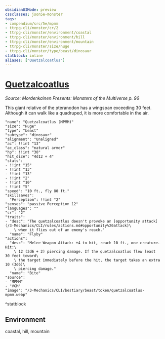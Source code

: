```yaml
---
obsidianUIMode: preview
cssclasses: json5e-monster
tags:
- compendium/src/5e/mpmm
- ttrpg-cli/monster/cr/2
- ttrpg-cli/monster/environment/coastal
- ttrpg-cli/monster/environment/hill
- ttrpg-cli/monster/environment/mountain
- ttrpg-cli/monster/size/huge
- ttrpg-cli/monster/type/beast/dinosaur
statblock: inline
aliases: ["Quetzalcoatlus"]
---
```

# [Quetzalcoatlus](3-Mechanics\CLI\bestiary\beast/quetzalcoatlus-mpmm.md)
*Source: Mordenkainen Presents: Monsters of the Multiverse p. 96*  

This giant relative of the pteranodon has a wingspan exceeding 30 feet. Although it can walk like a quadruped, it is more comfortable in the air.

```statblock
"name": "Quetzalcoatlus (MPMM)"
"size": "Huge"
"type": "beast"
"subtype": "dinosaur"
"alignment": "Unaligned"
"ac": !!int "13"
"ac_class": "natural armor"
"hp": !!int "30"
"hit_dice": "4d12 + 4"
"stats":
- !!int "15"
- !!int "13"
- !!int "13"
- !!int "2"
- !!int "10"
- !!int "5"
"speed": "10 ft., fly 80 ft."
"skillsaves":
  "Perception": !!int "2"
"senses": "passive Perception 12"
"languages": ""
"cr": "2"
"traits":
- "desc": "The quetzalcoatlus doesn't provoke an [opportunity attack](/3-Mechanics/CLI/rules/actions.md#opportunity%20attack)\
    \ when it flies out of an enemy's reach."
  "name": "Flyby"
"actions":
- "desc": "Melee Weapon Attack: +4 to hit, reach 10 ft., one creature. Hit:\
    \ 12 (3d6 + 2) piercing damage. If the quetzalcoatlus flew least 30 feet toward\
    \ the target immediately before the hit, the target takes an extra 10 (3d6)\
    \ piercing damage."
  "name": "Bite"
"source":
- "MPMM"
- "VGM"
"image": "/3-Mechanics/CLI/bestiary/beast/token/quetzalcoatlus-mpmm.webp"
```
^statblock

## Environment

coastal, hill, mountain